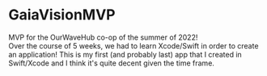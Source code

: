 # GaiaVisionMVP
MVP for the OurWaveHub co-op of the summer of 2022!  
Over the course of 5 weeks, we had to learn Xcode/Swift in order to create an application!
This is my first (and probably last) app that I created in Swift/Xcode and I think it's quite decent given the time frame.
